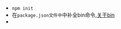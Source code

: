 - `npm init`
- 在`package.json文件中`中补全bin命令,[关于bin](https://docs.npmjs.com/cli/v6/configuring-npm/package-json#bin)
- 